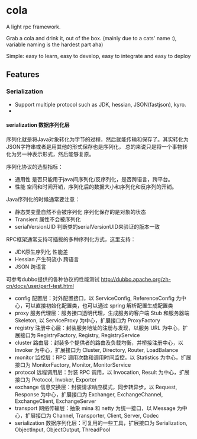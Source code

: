# cola
A light rpc framework. 

Grab a cola and drink it, out of the box.
(mainly due to a cats' name :),  variable naming is the hardest part aha)

Simple: easy to learn, easy to develop, easy to integrate and easy to deploy

## Features

### Serialization
- Support multiple protocol such as JDK, hessian, JSON(fastjson), kyro.
- 







#### serialization 数据序列化层
序列化就是将Java对象转化为字节的过程，然后就能传输和保存了。其实转化为JSON字符串或者是用其他的形式保存也是序列化，
总的来说只是将一个事物转化为另一种表示形式，然后能够复原。

序列化协议的选型指标：

- 通用性 是否只能用于java间序列化/反序列化，是否跨语言，跨平台。
- 性能 空间和时间开销，序列化后的数据大小和序列化和反序列的开销。

Java序列化的时候通常要注意：

- 静态类变量自然不会被序列化 序列化保存的是对象的状态
- Transient 属性不会被序列化
- serialVersionUID 判断类的serialVersionUID来验证的版本一致

RPC框架通常支持可插拔的多种序列化方式，这里支持：

- JDK原生序列化 性能差
- Hessian 产生码流小 跨语言
- JSON 跨语言





可参考dubbo提供的各种协议的性能测试
http://dubbo.apache.org/zh-cn/docs/user/perf-test.html

- config 配置层：对外配置接口，以 ServiceConfig, ReferenceConfig 为中心，可以直接初始化配置类，也可以通过 spring 解析配置生成配置类
- proxy 服务代理层：服务接口透明代理，生成服务的客户端 Stub 和服务器端 Skeleton, 以 ServiceProxy 为中心，扩展接口为 ProxyFactory
- registry 注册中心层：封装服务地址的注册与发现，以服务 URL 为中心，扩展接口为 RegistryFactory, Registry, RegistryService
- cluster 路由层：封装多个提供者的路由及负载均衡，并桥接注册中心，以 Invoker 为中心，扩展接口为 Cluster, Directory, Router, LoadBalance
- monitor 监控层：RPC 调用次数和调用时间监控，以 Statistics 为中心，扩展接口为 MonitorFactory, Monitor, MonitorService
- protocol 远程调用层：封装 RPC 调用，以 Invocation, Result 为中心，扩展接口为 Protocol, Invoker, Exporter
- exchange 信息交换层：封装请求响应模式，同步转异步，以 Request, Response 为中心，扩展接口为 Exchanger, ExchangeChannel, ExchangeClient, ExchangeServer
- transport 网络传输层：抽象 mina 和 netty 为统一接口，以 Message 为中心，扩展接口为 Channel, Transporter, Client, Server, Codec
- serialization 数据序列化层：可复用的一些工具，扩展接口为 Serialization, ObjectInput, ObjectOutput, ThreadPool






